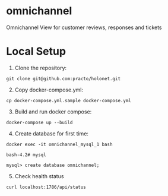 # omnichannel
Omnichannel View for customer reviews, responses and tickets

# Local Setup
  1) Clone the repository:

  `git clone git@github.com:practo/holonet.git`

  2) Copy docker-compose.yml:

  `cp docker-compose.yml.sample docker-compose.yml`

  3) Build and run docker compose:

  `docker-compose up --build`

  4) Create database for first time:

  `docker exec -it omnichannel_mysql_1 bash`

  `bash-4.2# mysql`

  `mysql> create database omnichannel;`

  5) Check health status

  `curl localhost:1786/api/status`



